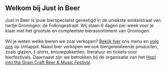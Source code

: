 ## Welkom bij Just in Beer

Just in Beer is jouw bierspecialist gevestigd in de uniekste winkelstraat van hartje Groningen: de Folkingestraat. Wij staan 6 dagen per week voor je klaar met het grootste en compleetste bierassortiment van Groningen.
<br><br>
Wil je weten welke bieren we zoal verkopen? [Bekijk hier](/menu) ons menu en <a href="https://untappd.com/v/just-in-beer/5974495" target="_blanl" rel="noopener, noreferrer">volg ons</a>
 op Untappd. Naast bier verkopen we ook biergerelateerde producten, zoals glazen, t-shirts, brouwpakketten, literatuur en tickets voor bierfestivals. Daarnaast zijn we betrokken bij de organisatie van het <a href="https://www.hopintothegrainfestival.nl" target="_blank">Hop! into the Grain Craft Beer & Music Festival</a>.
